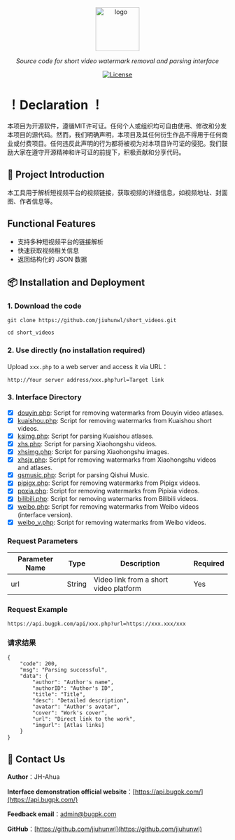 <div align="center">
  <img width="100px" alt="logo" src="https://api.bugpk.com/logo.png"/></a>
  <p><em>Source code for short video watermark removal and parsing interface</em></p>
<div>
  <a href="https://github.com/OpenListTeam/jiuhunwl/short_videos/main/LICENSE">
    <img src="https://img.shields.io/github/license/jiuhunwl/short_videos" alt="License" />
  </a>
</div>
<div>
</div>
</div>

# ！Declaration ！
本项目为开源软件，遵循MIT许可证。任何个人或组织均可自由使用、修改和分发本项目的源代码。然而，我们明确声明，本项目及其任何衍生作品不得用于任何商业或付费项目。任何违反此声明的行为都将被视为对本项目许可证的侵犯。我们鼓励大家在遵守开源精神和许可证的前提下，积极贡献和分享代码。

## 🚀 Project Introduction
本工具用于解析短视频平台的视频链接，获取视频的详细信息，如视频地址、封面图、作者信息等。

## Functional Features
- 支持多种短视频平台的链接解析
- 快速获取视频相关信息
- 返回结构化的 JSON 数据

## 📦 Installation and Deployment

### 1. Download the code



```
git clone https://github.com/jiuhunwl/short_videos.git

cd short_videos
```
### 2. Use directly (no installation required)

Upload `xxx.php` to a web server and access it via URL：
```
http://Your server address/xxx.php?url=Target link
```
### 3. Interface Directory

- [x] [douyin.php](short_videos/api/douyin.php): Script for removing watermarks from Douyin video atlases.
- [x] [kuaishou.php](short_videos/api/kuaishou.php): Script for removing watermarks from Kuaishou short videos.
- [x] [ksimg.php](short_videos/api/ksimg.php): Script for parsing Kuaishou atlases.
- [x] [xhs.php](short_videos/api/xhs.php): Script for parsing Xiaohongshu videos.
- [x] [xhsimg.php](short_videos/api/xhsimg.php): Script for parsing Xiaohongshu images.
- [x] [xhsjx.php](short_videos/api/xhsjx.php): Script for removing watermarks from Xiaohongshu videos and atlases.
- [x] [qsmusic.php](short_videos/api/qsmusic.php): Script for parsing Qishui Music.
- [x] [pipigx.php](short_videos/api/pipigx.php): Script for removing watermarks from Pipigx videos.
- [x] [ppxia.php](short_videos/api/ppxia.php): Script for removing watermarks from Pipixia videos.
- [x] [bilibili.php](short_videos/api/bilibili.php): Script for removing watermarks from Bilibili videos.
- [x] [weibo.php](short_videos/api/weibo.php): Script for removing watermarks from Weibo videos (interface version).
- [x] [weibo_v.php](short_videos/api/weibo_v.php): Script for removing watermarks from Weibo videos.

### Request Parameters

| Parameter Name | Type | Description | Required |
| ---- | ---- | ---- | ---- |
| url | String | Video link from a short video platform | Yes |

### Request Example
```plaintext
https://api.bugpk.com/api/xxx.php?url=https://xxx.xxx/xxx
```
### 请求结果
```plaintext
{
    "code": 200,
    "msg": "Parsing successful",
    "data": {
        "author": "Author's name",
        "authorID": "Author's ID",
        "title": "Title",
        "desc": "Detailed description",
        "avatar": "Author's avatar",
        "cover": "Work's cover",
        "url": "Direct link to the work",
        "imgurl": [Atlas links]
    }
}
```
## 📮 Contact Us

**Author**：JH-Ahua

**Interface demonstration official website**：[https://api.bugpk.com/](https://api.bugpk.com/)

**Feedback email**：[admin@bugpk.com](mailto:admin@bugpk.com)

**GitHub**：[https://github.com/jiuhunwl](https://github.com/jiuhunwl)
